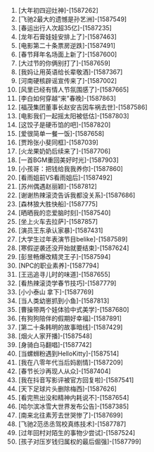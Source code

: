 
1. [大年初四迎灶神]-[1587262]
1. [飞驰2最大的遗憾是孙艺洲]-[1587549]
1. [春运出行人次超35亿]-[1587235]
1. [龙年石膏娃娃安排上了]-[1587463]
1. [电影第二十条票房逆跌]-[1587491]
1. [春节拜年名场面上新了]-[1587600]
1. [大过节的你俩别打了]-[1587659]
1. [我妈让用英语给长辈敬酒]-[1587367]
1. [河南硬核辟谣宣传来了]-[1587002]
1. [风里已经有情人节氛围感了]-[1587665]
1. [李白如何穿越“来”春晚]-[1587863]
1. [福茂集团董事长赵安吉因车祸去世]-[1587586]
1. [电影我们一起摇太阳被低估]-[1587803]
1. [这饺子是硬币馅的吧]-[1587820]
1. [爱很简单一餐一饭]-[1587658]
1. [贾玲张小斐同框]-[1587039]
1. [火龙果奶奶后续来了]-[1587706]
1. [一首BGM重回美好时光]-[1587903]
1. [小孩哥：把钱给我我养你]-[1587860]
1. [看雨姐前VS看雨姐后]-[1587492]
1. [苏州偶遇赵丽颖]-[1587812]
1. [谢谢热辣滚烫告诉我都没关系]-[1587686]
1. [森林狼大胜快船]-[1587775]
1. [晒晒我的恋爱脑时刻]-[1587540]
1. [坐上火车去拉萨]-[1587857]
1. [演员王东承认家暴]-[1587431]
1. [大学生过年表演节目belike]-[1587589]
1. [寒假逆袭还没开始就要结束]-[1587624]
1. [彭昱畅爆改精灵王子]-[1587594]
1. [NPC的职业素养]-[1587794]
1. [王迅追寻儿时的味道]-[1587655]
1. [看热辣滚烫学春节技巧]-[1587779]
1. [小小泰山 拿下]-[1587769]
1. [当人类幼崽抓到小鱼]-[1587813]
1. [曹操带两个娃体验中式美学]-[1587680]
1. [有狗狗陪伴的假期好幸福]-[1587891]
1. [第二十条韩明的故事暗线]-[1587429]
1. [烟火人家开播]-[1587548]
1. [身骑白马翻唱]-[1587742]
1. [当螺蛳粉遇到HelloKitty]-[1587514]
1. [我在八零年代当后妈剧情]-[1587209]
1. [春节长沙再现人从众]-[1587404]
1. [我在抖音写影评被官方回复啦]-[1587541]
1. [天下足球片头删除梅西]-[1587626]
1. [看完熊出没和精神内耗说不]-[1587654]
1. [哈尔滨冰雪大世界发布公告]-[1587385]
1. [南来北往素芳去世哭惨了]-[1587699]
1. [飞驰2范丞丞驾校真练技术]-[1587787]
1. [过年回村对陌生的事物少尝试]-[1587524]
1. [孩子对压岁钱归属权的最后倔强]-[1587799]